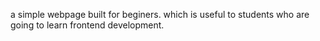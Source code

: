 a simple webpage built for beginers.
which is useful to students who are going to learn frontend development.
